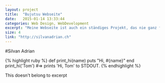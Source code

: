 ```yaml
---
layout: project
title:  "Bujutsu Webseite"
date:   2015-01-14 13:33:44
categories: Web Design, WebDevelopment
excerpt: "Meine Webseite ist auch ein ständiges Projekt, das nie ganz fertig werden will."
size: 4
link: "http://silvanadrian.ch"
---
```


#Silvan Adrian

{% highlight ruby %}
def print_hi(name)
  puts "Hi, #{name}"
end
print_hi('Tom')
#=> prints 'Hi, Tom' to STDOUT.
{% endhighlight %}

This doesn't belong to excerpt